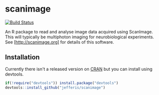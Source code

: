 # scanimage
[![Build Status](https://travis-ci.org/jefferis/scanimage.svg)](https://travis-ci.org/jefferis/scanimage)

An R package to read and analyse image data acquired using ScanImage. This 
will typically be multiphoton imaging for neurobiological experiments.
See [http://scanimage.org] for details of this software.

## Installation
Currently there isn't a released version on [CRAN](http://cran.r-project.org/) 
but you can install using devtools.

```r
if(!require("devtools")) install.package("devtools")
devtools::install_github("jefferis/scanimage")
```
